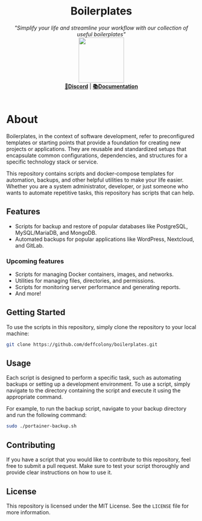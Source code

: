 <h1 align="center">Boilerplates</h1>
<p align="center">
  <i>"Simplify your life and streamline your workflow with our collection of useful boilerplates"</i>
   <br/>
  <img width="120" src="https://i.imgur.com/j3XbVfG.png" />
  <br/>
  <b><a href="https://discord.gg/uyAmNjqvp9">💬Discord</a></b> | <b><a href="https://wiki.itgoit.nl">📚Documentation</a></b> 
  <br/><br/>

# About

Boilerplates, in the context of software development, refer to preconfigured templates or starting points that provide a foundation for creating new projects or applications. They are reusable and standardized setups that encapsulate common configurations, dependencies, and structures for a specific technology stack or service.
  
This repository contains scripts and docker-compose templates for automation, backups, and other helpful utilities to make your life easier. Whether you are a system administrator, developer, or just someone who wants to automate repetitive tasks, this repository has scripts that can help.

## Features


- Scripts for backup and restore of popular databases like PostgreSQL, MySQL/MariaDB, and MongoDB.
- Automated backups for popular applications like WordPress, Nextcloud, and GitLab.

### Upcoming features
- Scripts for managing Docker containers, images, and networks.
- Utilities for managing files, directories, and permissions.
- Scripts for monitoring server performance and generating reports.
- And more!


## Getting Started

To use the scripts in this repository, simply clone the repository to your local machine:


```sh
git clone https://github.com/deffcolony/boilerplates.git
```


## Usage

Each script is designed to perform a specific task, such as automating backups or setting up a development environment. To use a script, simply navigate to the directory containing the script and execute it using the appropriate command.

For example, to run the backup script, navigate to your backup directory and run the following command:

```sh
sudo ./portainer-backup.sh
```


## Contributing

If you have a script that you would like to contribute to this repository, feel free to submit a pull request. Make sure to test your script thoroughly and provide clear instructions on how to use it.

## License

This repository is licensed under the MIT License. See the `LICENSE` file for more information.



